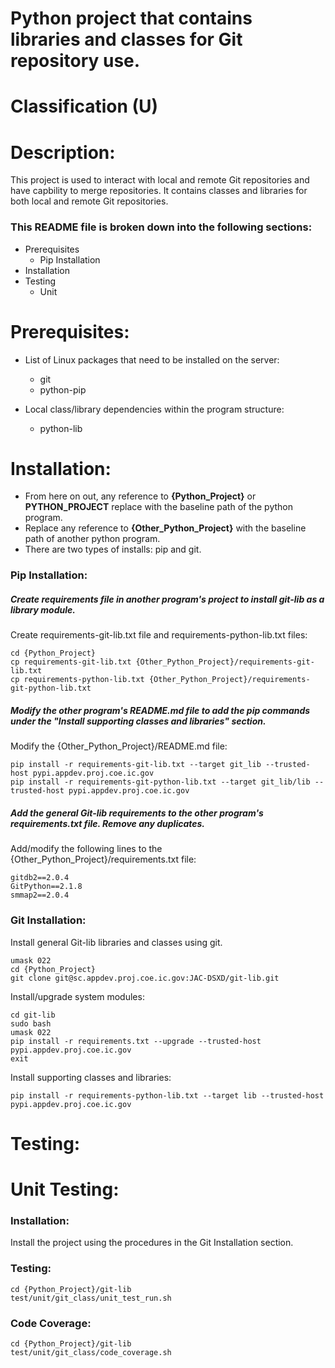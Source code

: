 # Python project that contains libraries and classes for Git repository use.
# Classification (U)

# Description:
  This project is used to interact with local and remote Git repositories and have capbility to merge repositories.  It contains classes and libraries for both local and remote Git repositories.

###  This README file is broken down into the following sections:
  * Prerequisites
    - Pip Installation
  * Installation
  * Testing
    - Unit


# Prerequisites:

  * List of Linux packages that need to be installed on the server:
    - git
    - python-pip

  * Local class/library dependencies within the program structure:
    - python-lib


# Installation:
  * From here on out, any reference to **{Python_Project}** or **PYTHON_PROJECT** replace with the baseline path of the python program.
  * Replace any reference to **{Other_Python_Project}** with the baseline path of another python program.
  * There are two types of installs: pip and git.

### Pip Installation:

##### Create requirements file in another program's project to install git-lib as a library module.

Create requirements-git-lib.txt file and requirements-python-lib.txt files:

```
cd {Python_Project}
cp requirements-git-lib.txt {Other_Python_Project}/requirements-git-lib.txt
cp requirements-python-lib.txt {Other_Python_Project}/requirements-git-python-lib.txt
```

##### Modify the other program's README.md file to add the pip commands under the "Install supporting classes and libraries" section.

Modify the {Other_Python_Project}/README.md file:

```
pip install -r requirements-git-lib.txt --target git_lib --trusted-host pypi.appdev.proj.coe.ic.gov
pip install -r requirements-git-python-lib.txt --target git_lib/lib --trusted-host pypi.appdev.proj.coe.ic.gov
```

##### Add the general Git-lib requirements to the other program's requirements.txt file.  Remove any duplicates.

Add/modify the following lines to the {Other_Python_Project}/requirements.txt file:

```
gitdb2==2.0.4
GitPython==2.1.8
smmap2==2.0.4
```

### Git Installation:

Install general Git-lib libraries and classes using git.

```
umask 022
cd {Python_Project}
git clone git@sc.appdev.proj.coe.ic.gov:JAC-DSXD/git-lib.git
```

Install/upgrade system modules:

```
cd git-lib
sudo bash
umask 022
pip install -r requirements.txt --upgrade --trusted-host pypi.appdev.proj.coe.ic.gov
exit
```

Install supporting classes and libraries:

```
pip install -r requirements-python-lib.txt --target lib --trusted-host pypi.appdev.proj.coe.ic.gov
```


# Testing:

# Unit Testing:

### Installation:

Install the project using the procedures in the Git Installation section.

### Testing:

```
cd {Python_Project}/git-lib
test/unit/git_class/unit_test_run.sh
```

### Code Coverage:

```
cd {Python_Project}/git-lib
test/unit/git_class/code_coverage.sh
```


